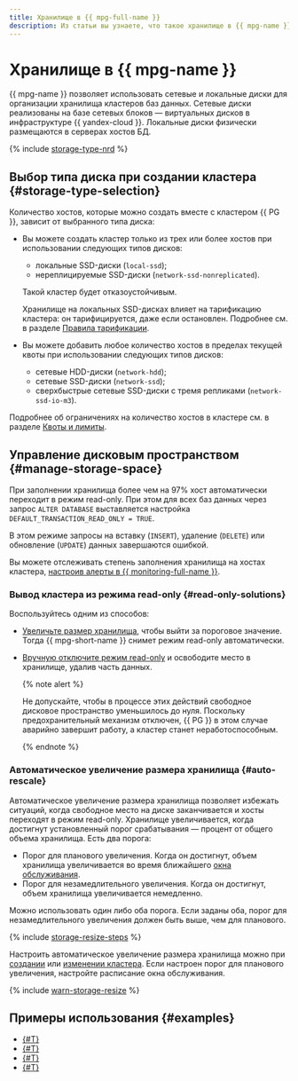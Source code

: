 ```yaml
---
title: Хранилище в {{ mpg-full-name }}
description: Из статьи вы узнаете, что такое хранилище в {{ mpg-name }}, ознакомитесь с особенностями управления дисковым пространством и выбора типа дисков при создании кластера.
---
```


# Хранилище в {{ mpg-name }}



{{ mpg-name }} позволяет использовать сетевые и локальные диски для организации хранилища кластеров баз данных. Сетевые диски реализованы на базе сетевых блоков — виртуальных дисков в инфраструктуре {{ yandex-cloud }}. Локальные диски физически размещаются в серверах хостов БД.

{% include [storage-type-nrd](../../_includes/mdb/mpg/storage-type.md) %}

## Выбор типа диска при создании кластера {#storage-type-selection}

Количество хостов, которые можно создать вместе с кластером {{ PG }}, зависит от выбранного типа диска:

* Вы можете создать кластер только из трех или более хостов при использовании следующих типов дисков:

    * локальные SSD-диски (`local-ssd`);
    * нереплицируемые SSD-диски (`network-ssd-nonreplicated`).

    Такой кластер будет отказоустойчивым.

    Хранилище на локальных SSD-дисках влияет на тарификацию кластера: он тарифицируется, даже если остановлен. Подробнее см. в разделе [Правила тарификации](../pricing.md).

* Вы можете добавить любое количество хостов в пределах текущей квоты при использовании следующих типов дисков:

    * сетевые HDD-диски (`network-hdd`);
    * сетевые SSD-диски (`network-ssd`);
    * сверхбыстрые сетевые SSD-диски с тремя репликами (`network-ssd-io-m3`).

Подробнее об ограничениях на количество хостов в кластере см. в разделе [Квоты и лимиты](./limits.md).


## Управление дисковым пространством {#manage-storage-space}

При заполнении хранилища более чем на 97% хост автоматически переходит в режим read-only. При этом для всех баз данных через запрос `ALTER DATABASE` выставляется настройка `DEFAULT_TRANSACTION_READ_ONLY = TRUE`.

В этом режиме запросы на вставку (`INSERT`), удаление (`DELETE`) или обновление (`UPDATE`) данных завершаются ошибкой.


Вы можете отслеживать степень заполнения хранилища на хостах кластера, [настроив алерты в {{ monitoring-full-name }}](../operations/storage-space.md#set-alert).


### Вывод кластера из режима read-only {#read-only-solutions}

Воспользуйтесь одним из способов:

* [Увеличьте размер хранилища](../operations/storage-space.md#change-disk-size), чтобы выйти за пороговое значение. Тогда {{ mpg-short-name }} снимет режим read-only автоматически.

* [Вручную отключите режим read-only](../operations/storage-space.md#read-only-solutions) и освободите место в хранилище, удалив часть данных.

    {% note alert %}

    Не допускайте, чтобы в процессе этих действий свободное дисковое пространство уменьшилось до нуля. Поскольку предохранительный механизм отключен, {{ PG }} в этом случае аварийно завершит работу, а кластер станет неработоспособным.

    {% endnote %}

### Автоматическое увеличение размера хранилища {#auto-rescale}

Автоматическое увеличение размера хранилища позволяет избежать ситуаций, когда свободное место на диске заканчивается и хосты переходят в режим read-only. Хранилище увеличивается, когда достигнут установленный порог срабатывания — процент от общего объема хранилища. Есть два порога:

* Порог для планового увеличения. Когда он достигнут, объем хранилища увеличивается во время ближайшего [окна обслуживания](maintenance.md#maintenance-window).
* Порог для незамедлительного увеличения. Когда он достигнут, объем хранилища увеличивается немедленно.

Можно использовать один либо оба порога. Если заданы оба, порог для незамедлительного увеличения должен быть выше, чем для планового.

{% include [storage-resize-steps](../../_includes/mdb/mpg/storage-resize-steps.md) %}

Настроить автоматическое увеличение размера хранилища можно при [создании](../operations/cluster-create.md) или [изменении кластера](../operations/storage-space.md#disk-size-autoscale). Если настроен порог для планового увеличения, настройте расписание окна обслуживания.

{% include [warn-storage-resize](../../_includes/mdb/mpg/warn-storage-resize.md) %}

## Примеры использования {#examples}

* [{#T}](../tutorials/data-recording.md)
* [{#T}](../tutorials/logging.md)
* [{#T}](../tutorials/mlflow-datasphere.md)
* [{#T}](../tutorials/datalens.md)
